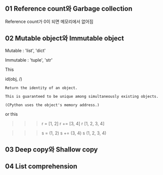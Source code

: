 ## 01 Reference count와 Garbage collection
Reference count가 0이 되면 메모리에서 없어짐
## 02 Mutable object와 Immutable object
Mutable : 'list', 'dict'

Immutable : 'tuple', 'str'

This

  id(obj, /)
  
    Return the identity of an object.
    
    This is guaranteed to be unique among simultaneously existing objects.
    
    (CPython uses the object's memory address.)

or this

  >>> r = [1, 2]
  >>> r += [3, 4]
  >>> r
  [1, 2, 3, 4]

  >>> s = (1, 2)
  >>> s += (3, 4)
  >>> s
  (1, 2, 3, 4)



## 03 Deep copy와 Shallow copy
## 04 List comprehension
